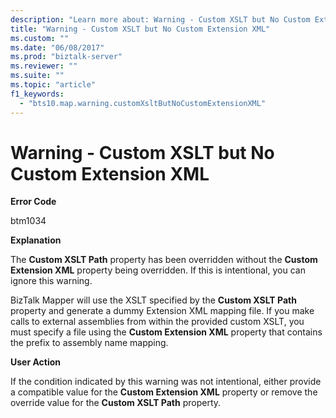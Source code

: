 ```yaml
---
description: "Learn more about: Warning - Custom XSLT but No Custom Extension XML"
title: "Warning - Custom XSLT but No Custom Extension XML"
ms.custom: ""
ms.date: "06/08/2017"
ms.prod: "biztalk-server"
ms.reviewer: ""
ms.suite: ""
ms.topic: "article"
f1_keywords: 
  - "bts10.map.warning.customXsltButNoCustomExtensionXML"
---
```

# Warning - Custom XSLT but No Custom Extension XML
**Error Code**  
  
 btm1034  
  
 **Explanation**  
  
 The **Custom XSLT Path** property has been overridden without the **Custom Extension XML** property being overridden. If this is intentional, you can ignore this warning.  
  
 BizTalk Mapper will use the XSLT specified by the **Custom XSLT Path** property and generate a dummy Extension XML mapping file. If you make calls to external assemblies from within the provided custom XSLT, you must specify a file using the **Custom Extension XML** property that contains the prefix to assembly name mapping.  
  
 **User Action**  
  
 If the condition indicated by this warning was not intentional, either provide a compatible value for the **Custom Extension XML** property or remove the override value for the **Custom XSLT Path** property.
